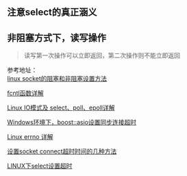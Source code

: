 ## 注意select的真正涵义

## 非阻塞方式下，读写操作
>读写第一次操作可以立即返回，第二次操作则不能立即返回

参考地址：  
[linux socket的阻塞和非阻塞设置方法](https://blog.csdn.net/u010871058/article/details/76147082)

[fcntl函数详解](https://blog.csdn.net/pbymw8iwm/article/details/7974789)

[Linux IO模式及 select、poll、epoll详解](https://segmentfault.com/a/1190000003063859)

[Windows环境下，boost::asio设置同步连接超时](https://yq.aliyun.com/articles/245373)

[Linux errno 详解](https://www.cnblogs.com/Jimmy1988/p/7485133.html)

[设置socket connect超时时间的几种方法](https://blog.csdn.net/xiongya8888/article/details/96996236)

[LINUX下select设置超时](https://blog.csdn.net/love_gaohz/article/details/43745065)